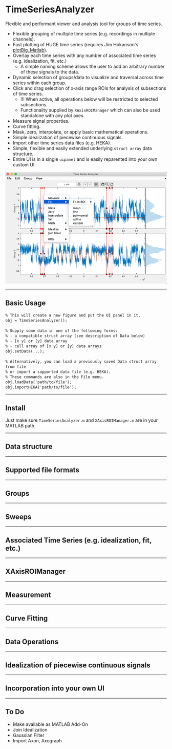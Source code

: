 # TimeSeriesAnalyzer
Flexible and performant viewer and analysis tool for groups of time series.

* Flexible grouping of multiple time series (e.g. recordings in multiple channels).
* Fast plotting of HUGE time series (requires Jim Hokanson's [plotBig_Matlab](https://github.com/JimHokanson/plotBig_Matlab)).
* Overlay each time series with any number of associated time series (e.g. idealization, fit, etc.)
    * A simple naming scheme allows the user to add an arbitrary number of these signals to the data.
* Dynamic selection of groups/data to visualize and traversal across time series within each group.
* Click and drag selection of x-axis range ROIs for analysis of subsections of time series.
    * !!! When active, all operations below will be restricted to selected subsections.
    * Functionality supplied by `XAxisROIManager` which can also be used standalone with any plot axes.
* Measure signal properties.
* Curve fitting.
* Mask, zero, interpolate, or apply basic mathematical operations.
* Simple idealization of piecewise continuous signals.
* Import other time series data files (e.g. HEKA).
* Simple, flexible and easily extended underlying `struct array` data structure.
* Entire UI is in a single `uipanel` and is easily reparented into your own custom UI.

![User Interface](TimeSeriesAnalyzer.png "User Interface")

---
## Basic Usage
    % This will create a new figure and put the UI panel in it.
    obj = TimeSeriesAnalyzer();
    
    % Supply some data in one of the following forms:
    % - a compatible struct array (see description of Data below)
    % - [x y] or [y] data array
    % - cell array of [x y] or [y] data arrays
    obj.setData(...);
    
    % Alternatively, you can load a previously saved Data struct array from file
    % or import a supported data file (e.g. HEKA).
    % These commands are also in the File menu.
    obj.loadData('path/to/file');
    obj.importHEKA('path/to/file');

---
## Install
Just make sure `TimeSeriesAnalyzer.m` and `XAxisROIManager.m` are in your MATLAB path.

---
## Data structure

---
## Supported file formats

---
## Groups

---
## Sweeps

---
## Associated Time Series (e.g. idealization, fit, etc.)

---
## XAxisROIManager

---
## Measurement

---
## Curve Fitting

---
## Data Operations

---
## Idealization of piecewise continuous signals

---
## Incorporation into your own UI

---
## To Do

* Make available as MATLAB Add-On
* Join Idealization
* Gaussian Filter
* Import Axon, Axograph
